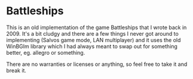 # Battleships

This is an old implementation of the game Battleships that I wrote back in 2009.
It's a bit cludgy and there are a few things I never got around to implementing (Salvos game mode, LAN multiplayer) and it uses the old WinBGIm library which I had always meant to swap out for something better, eg. allegro or something.

There are no warranties or licenses or anything, so feel free to take it and break it.
